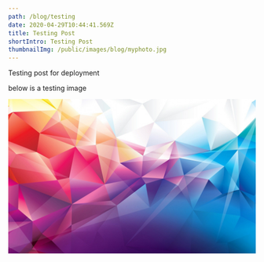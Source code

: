 ```yaml
---
path: /blog/testing
date: 2020-04-29T10:44:41.569Z
title: Testing Post
shortIntro: Testing Post
thumbnailImg: /public/images/blog/myphoto.jpg
---
```

Testing post for deployment

below is a testing image

![](/public/images/blog/pic6.jpg)